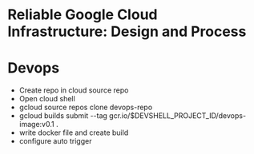 # Reliable Google Cloud Infrastructure: Design and Process


# Devops
* Create repo in cloud source repo
* Open cloud shell
* gcloud source repos clone devops-repo
* gcloud builds submit --tag gcr.io/$DEVSHELL_PROJECT_ID/devops-image:v0.1 .
* write docker file and create build
* configure auto trigger

